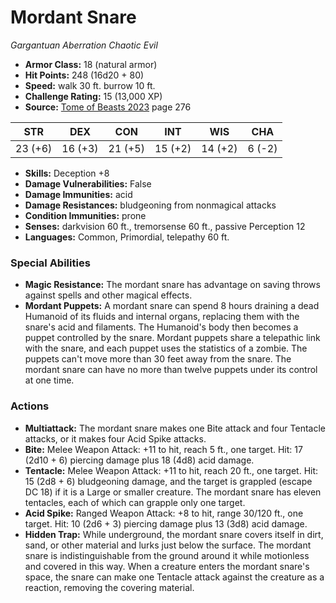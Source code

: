 # Mordant Snare

*Gargantuan* *Aberration* *Chaotic Evil*

- **Armor Class:** 18 (natural armor)
- **Hit Points:** 248 (16d20 + 80)
- **Speed:** walk 30 ft. burrow 10 ft.
- **Challenge Rating:** 15 (13,000 XP)
- **Source:** [Tome of Beasts 2023](https://koboldpress.com/kpstore/product/tome-of-beasts-1-2023-edition/) page 276

| STR | DEX | CON | INT | WIS | CHA |
| --- | --- | --- | --- | --- | --- |
| 23 (+6) | 16 (+3) | 21 (+5) | 15 (+2) | 14 (+2) | 6 (-2) |

- **Skills:** Deception +8
- **Damage Vulnerabilities:** False
- **Damage Immunities:** acid
- **Damage Resistances:** bludgeoning from nonmagical attacks
- **Condition Immunities:** prone
- **Senses:** darkvision 60 ft., tremorsense 60 ft., passive Perception 12
- **Languages:** Common, Primordial, telepathy 60 ft.

### Special Abilities

- **Magic Resistance:** The mordant snare has advantage on saving throws against spells and other magical effects.
- **Mordant Puppets:** A mordant snare can spend 8 hours draining a dead Humanoid of its fluids and internal organs, replacing them with the snare's acid and filaments. The Humanoid's body then becomes a puppet controlled by the snare. Mordant puppets share a telepathic link with the snare, and each puppet uses the statistics of a zombie. The puppets can't move more than 30 feet away from the snare. The mordant snare can have no more than twelve puppets under its control at one time.

### Actions

- **Multiattack:** The mordant snare makes one Bite attack and four Tentacle attacks, or it makes four Acid Spike attacks.
- **Bite:** Melee Weapon Attack: +11 to hit, reach 5 ft., one target. Hit: 17 (2d10 + 6) piercing damage plus 18 (4d8) acid damage.
- **Tentacle:** Melee Weapon Attack: +11 to hit, reach 20 ft., one target. Hit: 15 (2d8 + 6) bludgeoning damage, and the target is grappled (escape DC 18) if it is a Large or smaller creature. The mordant snare has eleven tentacles, each of which can grapple only one target.
- **Acid Spike:** Ranged Weapon Attack: +8 to hit, range 30/120 ft., one target. Hit: 10 (2d6 + 3) piercing damage plus 13 (3d8) acid damage.
- **Hidden Trap:** While underground, the mordant snare covers itself in dirt, sand, or other material and lurks just below the surface. The mordant snare is indistinguishable from the ground around it while motionless and covered in this way. When a creature enters the mordant snare's space, the snare can make one Tentacle attack against the creature as a reaction, removing the covering material.
